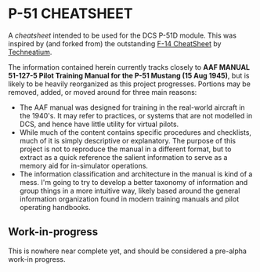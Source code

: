 # P-51 CHEATSHEET

A *cheatsheet* intended to be used for the DCS P-51D module. This was inspired by (and forked from) the outstanding [F-14 CheatSheet](https://github.com/Techneatium/F14_CheatSheet) by [Techneatium](https://github.com/Techneatium).

The information contained herein currently tracks closely to **AAF MANUAL 51-127-5 Pilot Training Manual for the P-51 Mustang (15 Aug 1945)**, but is likely to be heavily reorganized as this project progresses. Portions may be removed, added, or moved around for three main reasons:
  * The AAF manual was designed for training in the real-world aircraft in the 1940's. It may refer to practices, or systems that are not modelled in DCS, and hence have little utility for virtual pilots.
  * While much of the content contains specific procedures and checklists, much of it is simply descriptive or explanatory. The purpose of this project is not to reproduce the manual in a different format, but to extract as a quick reference the salient information to serve as a memory aid for in-simulator operations.
  * The information classification and architecture in the manual is kind of a mess. I'm going to try to develop a better taxonomy of information and group things in a more intuitive way, likely based around the general information organization found in modern training manuals and pilot operating handbooks.

## Work-in-progress

This is nowhere near complete yet, and should be considered a pre-alpha work-in progress.